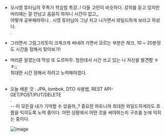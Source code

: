 - 오시영 튜터님의 주특기 학습법 특강..! 다들 고민이 비슷하다. 강의를 듣고 있지만 머리에는 잘 안남고 꼼꼼히 하자니 시간이 없고,,  
  어떻게 공부해야하나.. 시영 튜터님이 그냥 치고 나가면서 와일드하게 보라고 하셨다.  
  .  
- 그러면서 그림그리듯이 크게크게 써내려 가면서 모르는 부분은 체크, 10 ~ 20분정도 시간을 정해서 찾아보기!  
- 머리론 알겠는데 막상 또 도르마무. 엄한데서 시간 쓰고 있는 나 자신을 발견함 ㅎㅎ;;  
  최대한 시간 정해서 하려고 노력해야겠다.  
.  
- 오늘 배운 것 : JPA, lombok, DTO 사용법, REST API-GET/POST/PUT/DELETE  
.  
-- 이 모든걸 내가 기억할 수 있을까,,? 중요한 파트니까 최대한 와일드하게라도 흐름을 익히도록 노력 중이다. 
   어떤 상황에서 어떤 것을 써야하는지 구조를 눈에 익히는 중이다.    
   
   ![image](https://user-images.githubusercontent.com/80080041/123515298-c8c82180-d6d1-11eb-817b-2c49161a0d0b.png)
